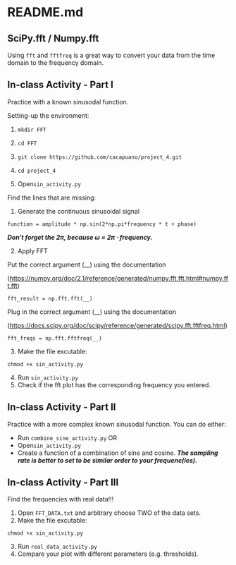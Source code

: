 # README.md

## SciPy.fft / Numpy.fft
Using ```fft``` and ```fftfreq``` is a great way to convert your data from the time domain to the frequency domain.

## In-class Activity - Part I
Practice with a known sinusodal function. 

Setting-up the environment: 
1. ```
   mkdir FFT
   ```
2. ```
   cd FFT
   ```
3. ```
   git clone https://github.com/cacapuano/project_4.git
   ```
4. ```
   cd project_4
   ```
5. Open```sin_activity.py```


Find the lines that are missing: 

1. Generate the continuous sinusoidal signal

```
function = amplitude * np.sin(2*np.pi*frequency * t + phase)
```
***Don't forget the 2π, because ω = 2π ⋅ frequency.***

2. Apply FFT

Put the correct argument (__) using the documentation 

(https://numpy.org/doc/2.1/reference/generated/numpy.fft.fft.html#numpy.fft.fft)

```
fft_result = np.fft.fft(__)
```

Plug in the correct argument (__) using the documentation 

(https://docs.scipy.org/doc/scipy/reference/generated/scipy.fft.fftfreq.html)

```
fft_freqs = np.fft.fftfreq(__)
```

3. Make the file excutable: 
```
chmod +x sin_activity.py
```
4. Run ```sin_activity.py```
5. Check if the fft plot has the corresponding frequency you entered.


## In-class Activity - Part II

Practice with a more complex known sinusodal function. 
You can do either: 
- Run ```combine_sine_activity.py```
OR
- Open```sin_activity.py```
- Create a function of a combination of sine and cosine. ***The sampling rate is better to set to be similar order to your frequenc(ies).***

## In-class Activity - Part III

Find the frequencies with real data!!!
1. Open ```FFT_DATA.txt``` and arbitrary choose TWO of the data sets.
2. Make the file excutable: 
```
chmod +x sin_activity.py
```
3. Run ```real_data_activity.py```
4. Compare your plot with different parameters (e.g. thresholds).
